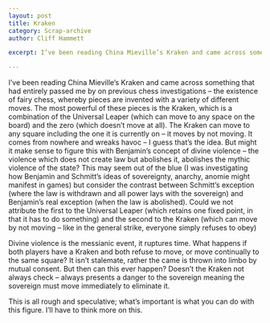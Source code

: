 ```yaml
---
layout: post
title: Kraken
category: Scrap-archive
author: Cliff Hammett

excerpt: I’ve been reading China Mieville’s Kraken and came across something that had entirely passed me by on previous chess investigations – the existence of fairy chess, whereby pieces are invented with a variety of different moves

---
```

I’ve been reading China Mieville’s Kraken and came across something that had entirely passed me by on previous chess investigations – the existence of fairy chess, whereby pieces are invented with a variety of different moves.  The most powerful of these pieces is the Kraken, which is a combination of the Universal Leaper (which can move to any space on the board) and the zero (which doesn’t move at all).  The Kraken can move to any square including the one it is currently on – it moves by not moving.  It comes from nowhere and wreaks havoc – I guess that’s the idea.  But might it make sense to figure this with Benjamin’s concept of divine violence – the violence which does not create law but abolishes it, abolishes the mythic violence of the state?  This may seem out of the blue (I was investigating how Benjamin and Schmitt’s ideas of sovereignty, anarchy, anomie might manifest in games) but consider the contrast between Schmitt’s exception (where the law is withdrawn and all power lays with the sovereign) and Benjamin’s real exception (when the law is abolished).  Could we not attribute the first to the Universal Leaper (which retains one fixed point, in that it has to do something) and the second to the Kraken (which can move by not moving – like in the general strike, everyone simply refuses to obey)

Divine violence is the messianic event, it ruptures time.  What happens if both players have a Kraken and both refuse to move, or move continually to the same square?  It isn’t stalemate, rather the came is thrown into limbo by mutual consent.  But then can this ever happen?  Doesn’t the Kraken not always check – always presents a danger to the sovereign meaning the sovereign must move immediately to eliminate it.

This is all rough and speculative; what’s important is what you can do with this figure.  I’ll have to think more on this.

